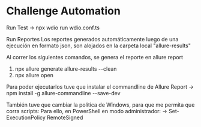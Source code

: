 # Challenge Automation

Run Test
-> npx wdio run wdio.conf.ts

Run Reportes
Los reportes generados automáticamente luego de una ejecución en formato json, son alojados en la carpeta local "allure-results" 

Al correr los siguientes comandos, se genera el reporte en allure report
1) npx allure generate allure-results --clean
2) npx allure open

Para poder ejecutarlos tuve que instalar el commandline de Allure Report
-> npm install -g allure-commandline --save-dev

También tuve que cambiar la política de Windows, para que me permita que corra scripts:
Para ello, en PowerShell en modo administrador:
-> Set-ExecutionPolicy RemoteSigned
